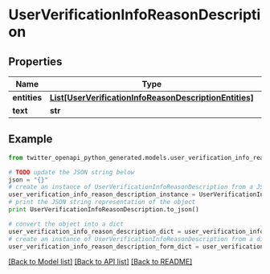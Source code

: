# UserVerificationInfoReasonDescription


## Properties

Name | Type | Description | Notes
------------ | ------------- | ------------- | -------------
**entities** | [**List[UserVerificationInfoReasonDescriptionEntities]**](UserVerificationInfoReasonDescriptionEntities.md) |  | 
**text** | **str** |  | 

## Example

```python
from twitter_openapi_python_generated.models.user_verification_info_reason_description import UserVerificationInfoReasonDescription

# TODO update the JSON string below
json = "{}"
# create an instance of UserVerificationInfoReasonDescription from a JSON string
user_verification_info_reason_description_instance = UserVerificationInfoReasonDescription.from_json(json)
# print the JSON string representation of the object
print UserVerificationInfoReasonDescription.to_json()

# convert the object into a dict
user_verification_info_reason_description_dict = user_verification_info_reason_description_instance.to_dict()
# create an instance of UserVerificationInfoReasonDescription from a dict
user_verification_info_reason_description_form_dict = user_verification_info_reason_description.from_dict(user_verification_info_reason_description_dict)
```
[[Back to Model list]](../README.md#documentation-for-models) [[Back to API list]](../README.md#documentation-for-api-endpoints) [[Back to README]](../README.md)


